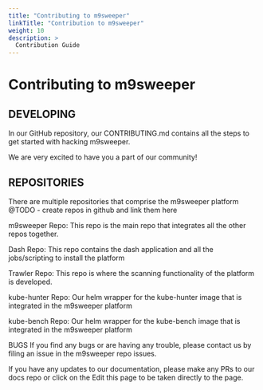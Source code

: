```yaml
---
title: "Contributing to m9sweeper"
linkTitle: "Contribution to m9sweeper"
weight: 10
description: >
  Contribution Guide
---
```


# Contributing to m9sweeper
## DEVELOPING
In our GitHub repository, our CONTRIBUTING.md contains all the steps to get started with hacking m9sweeper.

We are very excited to have you a part of our community!

## REPOSITORIES
There are multiple repositories that comprise the m9sweeper platform
@TODO - create repos in github and link them here

m9sweeper Repo: This repo is the main repo that integrates all the other repos together.

Dash Repo: This repo contains the dash application and all the jobs/scripting to install the platform

Trawler Repo: This repo is where the scanning functionality of the platform is developed. 

kube-hunter Repo: Our helm wrapper for the kube-hunter image that is integrated in the m9sweeper platform

kube-bench Repo: Our helm wrapper for the kube-bench image that is integrated in the m9sweeper platform


BUGS
If you find any bugs or are having any trouble, please contact us by filing an issue in the m9sweeper repo issues.

If you have any updates to our documentation, please make any PRs to our docs repo or click on the Edit this page to be taken directly to the page.


